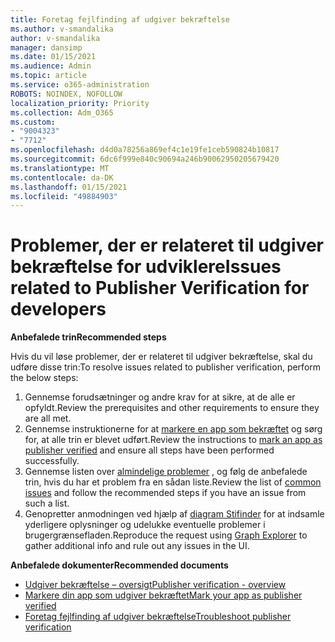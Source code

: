```yaml
---
title: Foretag fejlfinding af udgiver bekræftelse
ms.author: v-smandalika
author: v-smandalika
manager: dansimp
ms.date: 01/15/2021
ms.audience: Admin
ms.topic: article
ms.service: o365-administration
ROBOTS: NOINDEX, NOFOLLOW
localization_priority: Priority
ms.collection: Adm_O365
ms.custom:
- "9004323"
- "7712"
ms.openlocfilehash: d4d0a78256a869ef4c1e19fe1ceb590824b10817
ms.sourcegitcommit: 6dc6f999e840c90694a246b90062950205679420
ms.translationtype: MT
ms.contentlocale: da-DK
ms.lasthandoff: 01/15/2021
ms.locfileid: "49884903"
---
```

# <a name="issues-related-to-publisher-verification-for-developers"></a><span data-ttu-id="7e978-102">Problemer, der er relateret til udgiver bekræftelse for udviklere</span><span class="sxs-lookup"><span data-stu-id="7e978-102">Issues related to Publisher Verification for developers</span></span>

<span data-ttu-id="7e978-103">**Anbefalede trin**</span><span class="sxs-lookup"><span data-stu-id="7e978-103">**Recommended steps**</span></span> 

<span data-ttu-id="7e978-104">Hvis du vil løse problemer, der er relateret til udgiver bekræftelse, skal du udføre disse trin:</span><span class="sxs-lookup"><span data-stu-id="7e978-104">To resolve issues related to publisher verification, perform the below steps:</span></span>

1. <span data-ttu-id="7e978-105">Gennemse forudsætninger og andre krav for at sikre, at de alle er opfyldt.</span><span class="sxs-lookup"><span data-stu-id="7e978-105">Review the prerequisites and other requirements to ensure they are all met.</span></span>
2. <span data-ttu-id="7e978-106">Gennemse instruktionerne for at [markere en app som bekræftet](https://docs.microsoft.com/azure/active-directory/develop/mark-app-as-publisher-verified) og sørg for, at alle trin er blevet udført.</span><span class="sxs-lookup"><span data-stu-id="7e978-106">Review the instructions to [mark an app as publisher verified](https://docs.microsoft.com/azure/active-directory/develop/mark-app-as-publisher-verified) and ensure all steps have been performed successfully.</span></span>
3. <span data-ttu-id="7e978-107">Gennemse listen over [almindelige problemer](https://docs.microsoft.com/azure/active-directory/develop/troubleshoot-publisher-verification#common-issues) , og følg de anbefalede trin, hvis du har et problem fra en sådan liste.</span><span class="sxs-lookup"><span data-stu-id="7e978-107">Review the list of [common issues](https://docs.microsoft.com/azure/active-directory/develop/troubleshoot-publisher-verification#common-issues) and follow the recommended steps if you have an issue from such a list.</span></span>
4. <span data-ttu-id="7e978-108">Genopretter anmodningen ved hjælp af [diagram Stifinder](https://docs.microsoft.com/azure/active-directory/develop/troubleshoot-publisher-verification#making-microsoft-graph-api-calls) for at indsamle yderligere oplysninger og udelukke eventuelle problemer i brugergrænsefladen.</span><span class="sxs-lookup"><span data-stu-id="7e978-108">Reproduce the request using [Graph Explorer](https://docs.microsoft.com/azure/active-directory/develop/troubleshoot-publisher-verification#making-microsoft-graph-api-calls) to gather additional info and rule out any issues in the UI.</span></span>

<span data-ttu-id="7e978-109">**Anbefalede dokumenter**</span><span class="sxs-lookup"><span data-stu-id="7e978-109">**Recommended documents**</span></span>

- [<span data-ttu-id="7e978-110">Udgiver bekræftelse – oversigt</span><span class="sxs-lookup"><span data-stu-id="7e978-110">Publisher verification - overview</span></span>](https://docs.microsoft.com/azure/active-directory/develop/publisher-verification-overview) 
- [<span data-ttu-id="7e978-111">Markere din app som udgiver bekræftet</span><span class="sxs-lookup"><span data-stu-id="7e978-111">Mark your app as publisher verified</span></span>](https://docs.microsoft.com/azure/active-directory/develop/mark-app-as-publisher-verified) 
- [<span data-ttu-id="7e978-112">Foretag fejlfinding af udgiver bekræftelse</span><span class="sxs-lookup"><span data-stu-id="7e978-112">Troubleshoot publisher verification</span></span>](https://docs.microsoft.com/azure/active-directory/develop/troubleshoot-publisher-verification)

